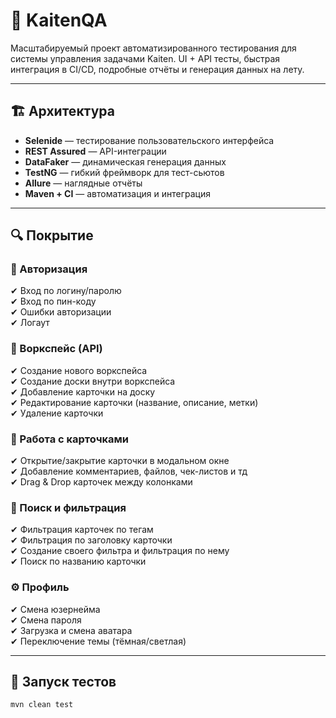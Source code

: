 # 💼 KaitenQA

Масштабируемый проект автоматизированного тестирования для системы управления задачами Kaiten. UI + API тесты, быстрая интеграция в CI/CD, подробные отчёты и генерация данных на лету.

---

## 🏗 Архитектура

- **Selenide** — тестирование пользовательского интерфейса
- **REST Assured** — API-интеграции
- **DataFaker** — динамическая генерация данных
- **TestNG** — гибкий фреймворк для тест-сьютов
- **Allure** — наглядные отчёты
- **Maven + CI** — автоматизация и интеграция

---

## 🔍 Покрытие

### 🔐 Авторизация
✔ Вход по логину/паролю  
✔ Вход по пин-коду  
✔ Ошибки авторизации  
✔ Логаут  

### 🧱 Воркспейс (API)
✔ Создание нового воркспейса  
✔ Создание доски внутри воркспейса  
✔ Добавление карточки на доску  
✔ Редактирование карточки (название, описание, метки)  
✔ Удаление карточки  

### 🧩 Работа с карточками
✔ Открытие/закрытие карточки в модальном окне  
✔ Добавление комментариев, файлов, чек-листов и тд  
✔ Drag & Drop карточек между колонками  

### 🔎 Поиск и фильтрация
✔ Фильтрация карточек по тегам  
✔ Фильтрация по заголовку карточки  
✔ Создание своего фильтра и фильтрация по нему  
✔ Поиск по названию карточки  

### ⚙️ Профиль
✔ Смена юзернейма  
✔ Смена пароля  
✔ Загрузка и смена аватара  
✔ Переключение темы (тёмная/светлая)  

---

## 🧪 Запуск тестов

```bash
mvn clean test
